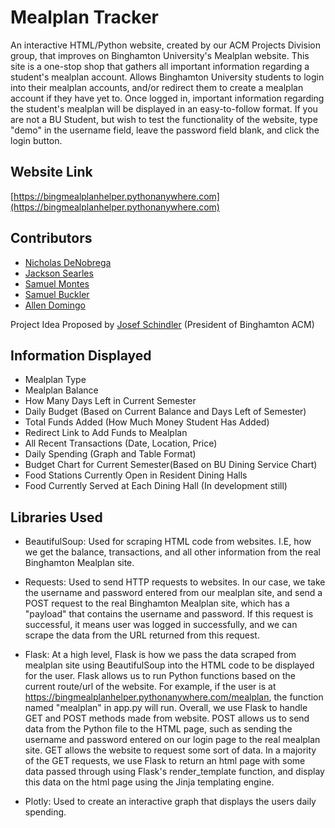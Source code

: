 
# Mealplan Tracker

An interactive HTML/Python website, created by our ACM Projects Division group, that improves on Binghamton University's Mealplan website. This site is a one-stop shop that gathers all important information regarding a student's mealplan account. Allows Binghamton University students to login into their mealplan accounts, and/or redirect them to create a mealplan account if they have yet to. Once logged in, important information regarding the student's mealplan will be displayed in an easy-to-follow format. If you are not a BU Student, but wish to test the functionality of
the website, type "demo" in the username field, leave the password field blank, and click the login button.


## Website Link

[https://bingmealplanhelper.pythonanywhere.com](https://bingmealplanhelper.pythonanywhere.com)






## Contributors

* [Nicholas DeNobrega](https://www.linkedin.com/in/nickdeno/)
* [Jackson Searles](https://www.linkedin.com/in/jackson-searles/)
* [Samuel Montes](https://www.linkedin.com/in/samuelmontes2026/)
* [Samuel Buckler](https://www.linkedin.com/in/samuel-buckler-18998a259/)
* [Allen Domingo](https://www.linkedin.com/in/allen-m-domingo/)

Project Idea Proposed by [Josef Schindler](https://www.linkedin.com/in/josef-schindler/) (President of Binghamton ACM)
## Information Displayed

* Mealplan Type
* Mealplan Balance
* How Many Days Left in Current Semester
* Daily Budget (Based on Current Balance and Days Left of Semester)
* Total Funds Added (How Much Money Student Has Added)
* Redirect Link to Add Funds to Mealplan
* All Recent Transactions (Date, Location, Price)
* Daily Spending (Graph and Table Format)
* Budget Chart for Current Semester(Based on BU Dining Service Chart)
* Food Stations Currently Open in Resident Dining Halls
* Food Currently Served at Each Dining Hall (In development still)

## Libraries Used

* BeautifulSoup: Used for scraping HTML code from websites. I.E, how we get the balance, transactions, and all other information from the real Binghamton Mealplan site.

* Requests: Used to send HTTP requests to websites. In our case, we take the username and password entered from our mealplan site, and send a POST request to the real Binghamton Mealplan site, which has a "payload" that contains the username and password. If this request is successful, it means user was logged in successfully, and we
can scrape the data from the URL returned from this request.

* Flask: At a high level, Flask is how we pass the data scraped from mealplan site using BeautifulSoup into the HTML code to be displayed for the user. Flask allows us to run Python functions based on the current route/url of the website. For example, if the user is at https://bingmealplanhelper.pythonanywhere.com/mealplan, the function named "mealplan" in app.py will run. Overall, we use Flask to handle GET and POST methods made from website. POST allows us to send data from the Python file to the HTML page, such as sending the username and password entered on our login page to the real mealplan site. GET allows the website to request some sort of data. In a majority of the GET requests, we use Flask to return an html page with some data passed through using Flask's render_template function, and display this data on the html page using the Jinja templating engine.

* Plotly: Used to create an interactive graph that displays the users daily spending.

